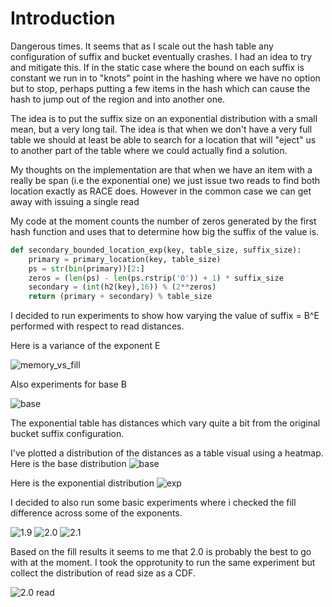 # Introduction

Dangerous times. It seems that as I scale out the hash table any configuration of suffix and bucket eventually crashes. I had an idea to try and mitigate this. If in the static case where the bound on each suffix is constant we run in to "knots" point in the hashing where we have no option but to stop, perhaps putting a few items in the hash which can cause the hash to jump out of the region and into another one. 

The idea is to put the suffix size on an exponential distribution with a small
mean, but a very long tail. The idea is that when we don't have a very full
table we should at least be able to search for a location that will "eject" us
to another part of the table where we could actually find a solution.

My thoughts on the implementation are that when we have an item with a really be
span (i.e the exponential one) we just issue two reads to find both location
exactly as RACE does. However in the common case we can get away with issuing a
single read

My code at the moment counts the number of zeros generated by the first hash function and uses that to determine how big the suffix of the value is.

```python
def secondary_bounded_location_exp(key, table_size, suffix_size):
    primary = primary_location(key, table_size)
    ps = str(bin(primary))[2:]
    zeros = (len(ps) - len(ps.rstrip('0')) + 1) * suffix_size
    secondary = (int(h2(key),16)) % (2**zeros)
    return (primary + secondary) % table_size
```


I decided to run experiments to show how varying the value of suffix = B^E performed with respect to read distances.

Here is a variance of the exponent E

![memory_vs_fill](001_exp_hash_1_4.png)

Also experiments for base B

![base](002_base_scan.png)

The exponential table has distances which vary quite a bit from the original bucket suffix configuration. 

I've plotted a distribution of the distances as a table visual using a heatmap.
Here is the base distribution
![base](003_bounded_hash_visual.png)

Here is the exponential distribution
![exp](004_exp_hash_visual.png)

I decided to also run some basic experiments where i checked the fill difference across some of the exponents.

![1.9](005_exp_1.9_fill.png)
![2.0](006_exp_2.0_fill.png)
![2.1](007_exp_2.1_fill.png)

Based on the fill results it seems to me that 2.0 is probably the best to go with at the moment. I took the opprotunity to run the same experiment but collect the distribution of read size as a CDF.

![2.0 read](008_exp_2.0_read.png)




